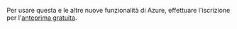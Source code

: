 Per usare questa e le altre nuove funzionalità di Azure, effettuare l'iscrizione per l'[anteprima gratuita][anteprima gratuita].

  [anteprima gratuita]: https://account.windowsazure.com/PreviewFeatures
